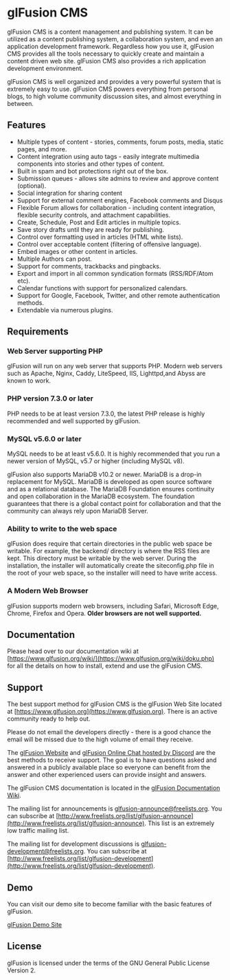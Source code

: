 # glFusion CMS

glFusion CMS is a content management and publishing system. It can be utilized
as a content publishing system, a collaboration system, and even an application
development framework. Regardless how you use it, glFusion CMS provides all the
tools necessary to quickly create and maintain a content driven web site.
glFusion CMS also provides a rich application development environment.

glFusion CMS is well organized and provides a very powerful system that is
extremely easy to use. glFusion CMS powers everything from personal blogs, to
high volume community discussion sites, and almost everything in between.

## Features

* Multiple types of content - stories, comments, forum posts, media, static pages, and more.
* Content integration using auto tags - easily integrate multimedia components
  into stories and other types of content.
* Built in spam and bot protections right out of the box.
* Submission queues - allows site admins to review and approve content (optional).
* Social integration for sharing content
* Support for external comment engines, Facebook comments and Disqus
* Flexible Forum allows for collaboration - including content integration,
  flexible security controls, and attachment capabilities.
* Create, Schedule, Post and Edit articles in multiple topics.
* Save story drafts until they are ready for publishing.
* Control over formatting used in articles (HTML white lists).
* Control over acceptable content (filtering of offensive language).
* Embed images or other content in articles.
* Multiple Authors can post.
* Support for comments, trackbacks and pingbacks.
* Export and import in all common syndication formats (RSS/RDF/Atom etc).
* Calendar functions with support for personalized calendars.
* Support for Google, Facebook, Twitter, and other remote authentication methods.
* Extendable via numerous plugins.

## Requirements

### Web Server supporting PHP

glFusion will run on any web server that supports PHP. Modern web servers such
as Apache, Nginx, Caddy, LiteSpeed, IIS, Lighttpd,and Abyss are known to work.

### PHP version 7.3.0 or later

PHP needs to be at least version 7.3.0, the latest PHP release is highly
recommended and well supported by glFusion.

### MySQL v5.6.0 or later

MySQL needs to be at least v5.6.0. It is highly recommended that you run a newer
version of MySQL, v5.7 or higher (including MySQL v8).

glFusion also supports MariaDB v10.2 or newer. MariaDB is a drop-in replacement for
MySQL. MariaDB is developed as open source software and as a relational database.
The MariaDB Foundation ensures continuity and open collaboration in the MariaDB
ecosystem. The foundation guarantees that there is a global contact point for
collaboration and that the community can always rely upon MariaDB Server.

### Ability to write to the web space

glFusion does require that certain directories in the public web space be
writable. For example, the backend/ directory is where the RSS files are
kept. This directory must be writable by the web server. During the
installation, the installer will automatically create the siteconfig.php
file in the root of your web space, so the installer will need to have
write access.

### A Modern Web Browser

glFusion supports modern web browsers, including Safari, Microsoft Edge, Chrome,
Firefox and Opera. **Older browsers are not well supported.**

## Documentation

Please head over to our documentation wiki at [https://www.glfusion.org/wiki/](https://www.glfusion.org/wiki/doku.php) for all the details on how to
install, extend and use the glFusion CMS.

## Support

The best support method for glFusion CMS is the glFusion Web Site located at
[https://www.glfusion.org](https://www.glfusion.org).  There is an active community ready to help out.

Please do not email the developers directly - there is a good chance the email will be
missed due to the high volume of email they receive.

The [glFusion Website](https://www.glfusion.org) and [glFusion Online Chat hosted by Discord](https://discord.gg/aESFqh6) are the best methods to receive support. The goal is to have questions asked and answered in a publicly available place so everyone can benefit from the answer and other experienced users can provide insight and answers.

The glFusion CMS documentation is located in the [glFusion Documentation Wiki](https://www.glfusion.org/wiki/doku.php).

The mailing list for announcements is glfusion-announce@freelists.org. You can
subscribe at [http://www.freelists.org/list/glfusion-announce](http://www.freelists.org/list/glfusion-announce). This list is an
extremely low traffic mailing list.

The mailing list for development discussions is
glfusion-development@freelists.org. You can subscribe at
[http://www.freelists.org/list/glfusion-development](http://www.freelists.org/list/glfusion-development).

## Demo

You can visit our demo site to become familiar with the basic features of
glFusion.

[glFusion Demo Site](https://demo.glfusion.org)

## License

glFusion is licensed under the terms of the GNU General Public License
Version 2.
